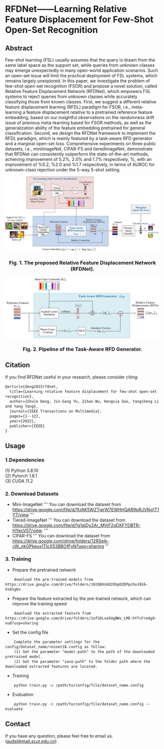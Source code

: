 # RFDNet——Learning Relative Feature Displacement for Few-Shot Open-Set Recognition

## Abstract
Few-shot learning (FSL) usually assumes that the query is drawn from the same label space as the support set, while queries from unknown classes may emerge unexpectedly in many open-world application scenarios. Such an open-set issue will limit the practical deployment of FSL systems, which remains largely unexplored. In this paper, we investigate the problem of few-shot open-set recognition (FSOR) and propose a novel solution, called Relative Feature Displacement Network  (RFDNet), which empowers FSL systems to reject queries from unknown classes while accurately classifying those from known classes. First, we suggest a different relative feature displacement learning (RFDL) paradigm for FSOR, i.e., meta-learning a feature displacement relative to a pretrained reference feature embedding, based on our insightful observations on the randomness drift issue of previous meta-learning based for FSOR methods, as well as the generalization ability of the feature embedding pretrained for general classification. Second, we design the RFDNet framework to implement the RFDL paradigm, which is mainly featured by a task-aware RFD generator and a marginal open-set loss.  Comprehensive experiments on three public datasets, i.e., miniImageNet, CIFAR-FS and tieredImageNet, demonstrate that RFDNet can consistently outperform  the state-of-the-art  methods, achieving improvement of 5.2\%, 2.0\% and 1.7\% respectively, %, with an improvement of \%5.2, \%2.0 and \%1.7 respectively, in terms of AUROC for unknown-class rejection under the 5-way 5-shot setting.

![image](overview.jpg)
### <p align="center">Fig. 1. The proposed Relative Feature Displacement Network (RFDNet).</p>     

![image](rfd-module.jpg)
### <p align="center">Fig. 2. Pipeline of the Task-Aware RFD Generator.</p>   

## Citation
If you find RFDNet useful in your research, please consider citing:  

```
@article{deng2022rfdnet,  
  title={Learning relative feature displacement for few-shot open-set recognition},  
  author={Shule Deng, Jin-Gang Yu, Zihao Wu, Hongxia Gao, Yangsheng Li and Yang Yang},  
  journal={IEEE Transactions on Multimedia},  
  pages={1--12},  
  year={2022},  
  publisher={IEEE}  
}

``` 


## Usage
### 1.Dependencies
(1) Python 3.8.10 <br/>
(2) Pytorch 1.8.1 <br/>
(3) CUDA 11.2 <br/>

### 2. Download Datasets
* Mini-ImageNet
'''
You can download the dataset from https://drive.google.com/file/d/1fJAK5WZTjerW7EWHHQAR9pRJVNg1T1Y7/view
'''
* Tiered-ImageNet
'''
You can download the dataset from https://drive.google.com/file/d/1g1aIDy2Ar_MViF2gDXFYDBTR-HYecV07/view.
'''
* CIFAR-FS
'''
You can download the dataset from https://drive.google.com/drive/folders/12RSelk-cW_nkOPkeux1TIcX53BBOfFyN?usp=sharing
'''

### 3. Training
* Prepare the pretrained network
```
    download the pre-trained models from https://drive.google.com/drive/folders/16tQ8XnGO2OhpD2DPpchoJ916-Vs01gbn
```
* Prepare the feature extracted by the pre-trained network, which can improve the training speed
```
    download the extracted feature from https://drive.google.com/drive/folders/1ofSOLxa5UgBWs_LME-hYTcFredg9-nuO?usp=sharing
```
* Set the config file
```
    Complete the parameter settings for the config/dataset_name/resnet18.config as follow:
    (1) Set the parameter "model-path" to the path of the downloaded pretrained model.
    (2) Set the parameter "save-path" to the folder path where the downloaded extracted features are located.
```

* Training
```
    python train.py -c /path/to/config/file/dataset_name.config
```
* Evaluation
```
    python train.py -c /path/to/config/file/dataset_name.config --evaluate
```
## Contact
If you have any question, please feel free to email us. (audsl@mail.scut.edu.cn)







